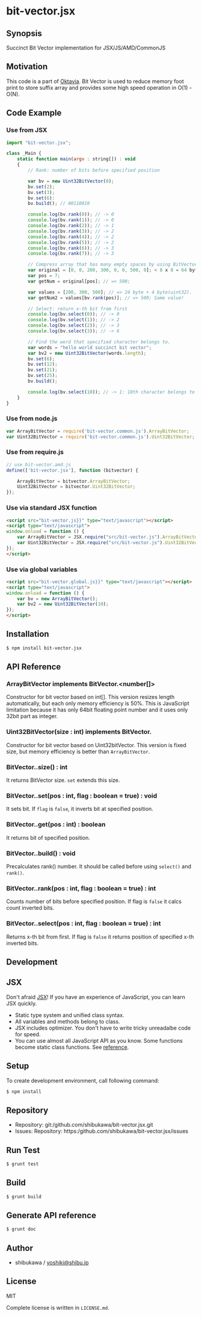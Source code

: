 bit-vector.jsx
===========================================

Synopsis
---------------

Succinct Bit Vector implementation for JSX/JS/AMD/CommonJS

Motivation
---------------

This code is a part of [Oktavia](http://oktavia.info). Bit Vector is used to reduce memory foot print to store suffix array and
provides some high speed operation in O(1) - O(N).

Code Example
---------------

### Use from JSX

```js
import "bit-vector.jsx";

class _Main {
    static function main(argv : string[]) : void
    {
        // Rank: number of bits before specified position

        var bv = new Uint32BitVector(8);
        bv.set(2);
        bv.set(3);
        bv.set(6):
        bv.build(); // 00110010

        console.log(bv.rank(0)); // -> 0
        console.log(bv.rank(1)); // -> 0
        console.log(bv.rank(2)); // -> 1
        console.log(bv.rank(3)); // -> 2
        console.log(bv.rank(4)); // -> 2
        console.log(bv.rank(5)); // -> 2
        console.log(bv.rank(6)); // -> 3
        console.log(bv.rank(7)); // -> 3

        // Compress array that has many empty spaces by using BitVector.rank()
        var original = [0, 0, 200, 300, 0, 0, 500, 0]; < 8 x 8 = 64 byte
        var pos = 7;
        var getNum = original[pos]; // => 500;

        var values = [200, 300, 500]; // => 24 byte + 4 byte(uint32).
        var getNum2 = values[bv.rank(pos)]; // => 500; Same value!

        // Select: return x-th bit from first
        console.log(bv.select(0)); // -> 0
        console.log(bv.select(1)); // -> 2
        console.log(bv.select(2)); // -> 3
        console.log(bv.select(3)); // -> 6

        // Find the word that specified character belongs to.
        var words = "hello world succinct bit vector";
        var bv2 = new Uint32BitVector(words.length);
        bv.set(6);
        bv.set(12);
        bv.set(21);
        bv.set(25);
        bv.build();

        console.log(bv.select(10)); // -> 1: 10th character belongs to second word.
    }
}
```

### Use from node.js

```js
var ArrayBitVector = require('bit-vector.common.js').ArrayBitVector;
var Uint32BitVector = require('bit-vector.common.js').Uint32BitVector;
```

### Use from require.js

```js
// use bit-vector.amd.js
define(['bit-vector.jsx'], function (bitvector) {

    ArrayBitVector = bitvector.ArrayBitVector;
    Uint32BitVector = bitvector.Uint32BitVector;
});
```

### Use via standard JSX function

```html
<script src="bit-vector.js}}" type="text/javascript"></script>
<script type="text/javascript">
window.onload = function () {
    var ArrayBitVector = JSX.require("src/bit-vector.js").ArrayBitVector;
    var Uint32BitVector = JSX.require("src/bit-vector.js").Uint32BitVector;
});
</script>
```

### Use via global variables

```html
<script src="bit-vector.global.js}}" type="text/javascript"></script>
<script type="text/javascript">
window.onload = function () {
    var bv = new ArrayBitVector();
    var bv2 = new Uint32BitVector(10);
});
</script>
```

Installation
---------------

```sh
$ npm install bit-vector.jsx
```

API Reference
------------------

### ArrayBitVector implements BitVector.<number[]>

Constructor for bit vector based on int[]. This version resizes length automatically, but each only memory efficiency is 50%.
This is JavaScript limitation because it has only 64bit floating point number and it uses only 32bit part as integer.

### Uint32BitVector(size : int) implements BitVector.<Uint32Array>

Constructor for bit vector based on Uint32bitVector. This version is fixed size, but memory efficiency is better than `ArrayBitVector`.

### BitVector.<T>.size() : int

It returns BitVector size. `set` extends this size.

### BitVector.<T>.set(pos : int, flag : boolean = true) : void

It sets bit. If `flag` is `false`, it inverts bit at specified position.

### BitVector.<T>.get(pos : int) : boolean

It returns bit of specified position.

### BitVector.<T>.build() : void

Precalculates rank() number. It should be called before using `select()` and `rank()`.

### BitVector.<T>.rank(pos : int, flag : boolean = true) : int

Counts number of bits before specified position. If flag is `false` it calcs count inverted bits.

### BitVector.<T>.select(pos : int, flag : boolean = true) : int

Returns x-th bit from first. If flag is `false` it returns position of specified x-th inverted bits.

Development
-------------

## JSX

Don't afraid [JSX](http://jsx.github.io)! If you have an experience of JavaScript, you can learn JSX
quickly.

* Static type system and unified class syntax.
* All variables and methods belong to class.
* JSX includes optimizer. You don't have to write tricky unreadalbe code for speed.
* You can use almost all JavaScript API as you know. Some functions become static class functions. See [reference](http://jsx.github.io/doc/stdlibref.html).

## Setup

To create development environment, call following command:

```sh
$ npm install
```

## Repository

* Repository: git:/github.com/shibukawa/bit-vector.jsx.git
* Issues: Repository: https:/github.com/shibukawa/bit-vector.jsx/issues

## Run Test

```sh
$ grunt test
```

## Build

```sh
$ grunt build
```

## Generate API reference

```sh
$ grunt doc
```

Author
---------

* shibukawa / yoshiki@shibu.jp

License
------------

MIT

Complete license is written in `LICENSE.md`.
